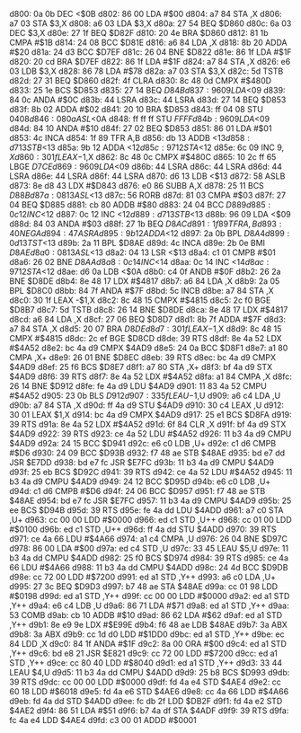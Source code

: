 d800: 0a 0b        DEC    <$0B
d802: 86 00        LDA    #$00
d804: a7 84        STA    ,X
d806: a7 03        STA    $3,X
d808: a6 03        LDA    $3,X
d80a: 27 54        BEQ    $D860
d80c: 6a 03        DEC    $3,X
d80e: 27 1f        BEQ    $D82F
d810: 20 4e        BRA    $D860
d812: 81 1b        CMPA   #$1B
d814: 24 08        BCC    $D81E
d816: a6 84        LDA    ,X
d818: 8b 20        ADDA   #$20
d81a: 24 d3        BCC    $D7EF
d81c: 26 04        BNE    $D822
d81e: 86 1f        LDA    #$1F
d820: 20 cd        BRA    $D7EF
d822: 86 1f        LDA    #$1F
d824: a7 84        STA    ,X
d826: e6 03        LDB    $3,X
d828: 86 78        LDA    #$78
d82a: a7 03        STA    $3,X
d82c: 5d           TSTB
d82d: 27 31        BEQ    $D860
d82f: 4f           CLRA
d830: 8c 48 0d     CMPX   #$480D
d833: 25 1e        BCS    $D853
d835: 27 14        BEQ    $D84B
d837: 96 09        LDA    <$09
d839: 84 0c        ANDA   #$0C
d83b: 44           LSRA
d83c: 44           LSRA
d83d: 27 14        BEQ    $D853
d83f: 8b 02        ADDA   #$02
d841: 20 10        BRA    $D853
d843: ff 04 08     STU    $0408
d846: 08 0a        ASL    <$0A
d848: ff ff ff     STU    $FFFF
d84b: 96 09        LDA    <$09
d84d: 84 10        ANDA   #$10
d84f: 27 02        BEQ    $D853
d851: 86 01        LDA    #$01
d853: 4c           INCA
d854: 1f 89        TFR    A,B
d856: db 13        ADDB   <$13
d858: d7 13        STB    <$13
d85a: 9b 12        ADDA   <$12
d85c: 97 12        STA    <$12
d85e: 6c 09        INC    $9,X
d860: 30 1f        LEAX   -$1,X
d862: 8c 48 0c     CMPX   #$480C
d865: 10 2c ff 65  LBGE   $D7CE
d869: 96 09        LDA    <$09
d86b: 44           LSRA
d86c: 44           LSRA
d86d: 44           LSRA
d86e: 44           LSRA
d86f: 44           LSRA
d870: d6 13        LDB    <$13
d872: 58           ASLB
d873: 8e d8 43     LDX    #$D843
d876: e0 86        SUBB   A,X
d878: 25 11        BCS    $D88B
d87a: 08 13        ASL    <$13
d87c: 56           RORB
d87d: 81 03        CMPA   #$03
d87f: 27 04        BEQ    $D885
d881: cb 80        ADDB   #$80
d883: 24 04        BCC    $D889
d885: 0c 12        INC    <$12
d887: 0c 12        INC    <$12
d889: d7 13        STB    <$13
d88b: 96 09        LDA    <$09
d88d: 84 03        ANDA   #$03
d88f: 27 1b        BEQ    $D8AC
d891: 1f 89        TFR    A,B
d893: 40           NEGA
d894: 47           ASRA
d895: 9b 12        ADDA   <$12
d897: 2a 0b        BPL    $D8A4
d899: 0d 13        TST    <$13
d89b: 2a 11        BPL    $D8AE
d89d: 4c           INCA
d89e: 2b 0e        BMI    $D8AE
d8a0: 08 13        ASL    <$13
d8a2: 04 13        LSR    <$13
d8a4: c1 01        CMPB   #$01
d8a6: 26 02        BNE    $D8AA
d8a8: 0c 14        INC    <$14
d8aa: 0c 14        INC    <$14
d8ac: 97 12        STA    <$12
d8ae: d6 0a        LDB    <$0A
d8b0: c4 0f        ANDB   #$0F
d8b2: 26 2a        BNE    $D8DE
d8b4: 8e 48 17     LDX    #$4817
d8b7: a6 84        LDA    ,X
d8b9: 2a 05        BPL    $D8C0
d8bb: 84 7f        ANDA   #$7F
d8bd: 5c           INCB
d8be: a7 84        STA    ,X
d8c0: 30 1f        LEAX   -$1,X
d8c2: 8c 48 15     CMPX   #$4815
d8c5: 2c f0        BGE    $D8B7
d8c7: 5d           TSTB
d8c8: 26 14        BNE    $D8DE
d8ca: 8e 48 17     LDX    #$4817
d8cd: a6 84        LDA    ,X
d8cf: 27 06        BEQ    $D8D7
d8d1: 8b 7f        ADDA   #$7F
d8d3: a7 84        STA    ,X
d8d5: 20 07        BRA    $D8DE
d8d7: 30 1f        LEAX   -$1,X
d8d9: 8c 48 15     CMPX   #$4815
d8dc: 2c ef        BGE    $D8CD
d8de: 39           RTS
d8df: 8e 4a 52     LDX    #$4A52
d8e2: bc 4a d9     CMPX   $4AD9
d8e5: 24 0a        BCC    $D8F1
d8e7: a1 80        CMPA   ,X+
d8e9: 26 01        BNE    $D8EC
d8eb: 39           RTS
d8ec: bc 4a d9     CMPX   $4AD9
d8ef: 25 f6        BCS    $D8E7
d8f1: a7 80        STA    ,X+
d8f3: bf 4a d9     STX    $4AD9
d8f6: 39           RTS
d8f7: 8e 4a 52     LDX    #$4A52
d8fa: a1 84        CMPA   ,X
d8fc: 26 14        BNE    $D912
d8fe: fe 4a d9     LDU    $4AD9
d901: 11 83 4a 52  CMPU   #$4A52
d905: 23 0b        BLS    $D912
d907: 33 5f        LEAU   -$1,U
d909: a6 c4        LDA    ,U
d90b: a7 84        STA    ,X
d90d: ff 4a d9     STU    $4AD9
d910: 30 c4        LEAX   ,U
d912: 30 01        LEAX   $1,X
d914: bc 4a d9     CMPX   $4AD9
d917: 25 e1        BCS    $D8FA
d919: 39           RTS
d91a: 8e 4a 52     LDX    #$4A52
d91d: 6f 84        CLR    ,X
d91f: bf 4a d9     STX    $4AD9
d922: 39           RTS
d923: ce 4a 52     LDU    #$4A52
d926: 11 b3 4a d9  CMPU   $4AD9
d92a: 24 15        BCC    $D941
d92c: e6 c0        LDB    ,U+
d92e: c1 d6        CMPB   #$D6
d930: 24 09        BCC    $D93B
d932: f7 48 ae     STB    $48AE
d935: bd e7 dd     JSR    $E7DD
d938: bd e7 fc     JSR    $E7FC
d93b: 11 b3 4a d9  CMPU   $4AD9
d93f: 25 eb        BCS    $D92C
d941: 39           RTS
d942: ce 4a 52     LDU    #$4A52
d945: 11 b3 4a d9  CMPU   $4AD9
d949: 24 12        BCC    $D95D
d94b: e6 c0        LDB    ,U+
d94d: c1 d6        CMPB   #$D6
d94f: 24 06        BCC    $D957
d951: f7 48 ae     STB    $48AE
d954: bd e7 fc     JSR    $E7FC
d957: 11 b3 4a d9  CMPU   $4AD9
d95b: 25 ee        BCS    $D94B
d95d: 39           RTS
d95e: fe 4a dd     LDU    $4ADD
d961: a7 c0        STA    ,U+
d963: cc 00 00     LDD    #$0000
d966: ed c1        STD    ,U++
d968: cc 01 00     LDD    #$0100
d96b: ed c1        STD    ,U++
d96d: ff 4a dd     STU    $4ADD
d970: 39           RTS
d971: ce 4a 66     LDU    #$4A66
d974: a1 c4        CMPA   ,U
d976: 26 04        BNE    $D97C
d978: 86 00        LDA    #$00
d97a: ed c4        STD    ,U
d97c: 33 45        LEAU   $5,U
d97e: 11 b3 4a dd  CMPU   $4ADD
d982: 25 f0        BCS    $D974
d984: 39           RTS
d985: ce 4a 66     LDU    #$4A66
d988: 11 b3 4a dd  CMPU   $4ADD
d98c: 24 4d        BCC    $D9DB
d98e: cc 72 00     LDD    #$7200
d991: ed a1        STD    ,Y++
d993: a6 c0        LDA    ,U+
d995: 27 3c        BEQ    $D9D3
d997: b7 48 ae     STA    $48AE
d99a: cc 01 98     LDD    #$0198
d99d: ed a1        STD    ,Y++
d99f: cc 00 00     LDD    #$0000
d9a2: ed a1        STD    ,Y++
d9a4: e6 c4        LDB    ,U
d9a6: 86 71        LDA    #$71
d9a8: ed a1        STD    ,Y++
d9aa: 53           COMB
d9ab: cb 10        ADDB   #$10
d9ad: 86 62        LDA    #$62
d9af: ed a1        STD    ,Y++
d9b1: 8e e9 9e     LDX    #$E99E
d9b4: f6 48 ae     LDB    $48AE
d9b7: 3a           ABX
d9b8: 3a           ABX
d9b9: cc 1d d0     LDD    #$1DD0
d9bc: ed a1        STD    ,Y++
d9be: ec 84        LDD    ,X
d9c0: 84 1f        ANDA   #$1F
d9c2: 8a 00        ORA    #$00
d9c4: ed a1        STD    ,Y++
d9c6: bd e8 21     JSR    $E821
d9c9: cc 72 00     LDD    #$7200
d9cc: ed a1        STD    ,Y++
d9ce: cc 80 40     LDD    #$8040
d9d1: ed a1        STD    ,Y++
d9d3: 33 44        LEAU   $4,U
d9d5: 11 b3 4a dd  CMPU   $4ADD
d9d9: 25 b8        BCS    $D993
d9db: 39           RTS
d9dc: cc 00 00     LDD    #$0000
d9df: fd 4a e4     STD    $4AE4
d9e2: cc 60 18     LDD    #$6018
d9e5: fd 4a e6     STD    $4AE6
d9e8: cc 4a 66     LDD    #$4A66
d9eb: fd 4a dd     STD    $4ADD
d9ee: fc db 2f     LDD    $DB2F
d9f1: fd 4a e2     STD    $4AE2
d9f4: 86 51        LDA    #$51
d9f6: b7 4a df     STA    $4ADF
d9f9: 39           RTS
d9fa: fc 4a e4     LDD    $4AE4
d9fd: c3 00 01     ADDD   #$0001
